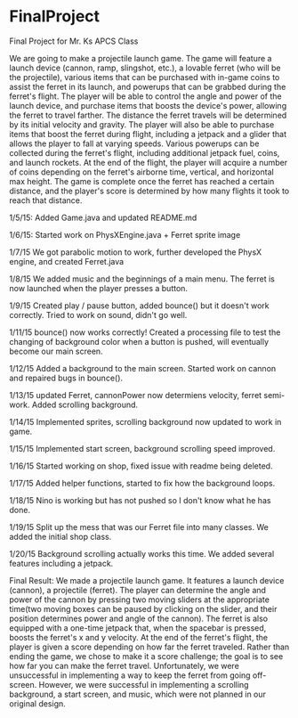 # FinalProject
Final Project for Mr. Ks APCS Class

We are going to make a projectile launch game. The game will feature a launch device (cannon, ramp, slingshot, etc.), a lovable ferret (who will be the projectile), various items that can be purchased with in-game coins to assist the ferret in its launch, and powerups that can be grabbed during the ferret's flight. The player will be able to control the angle and power of the launch device, and purchase items that boosts the device's power, allowing the ferret to travel farther. The distance the ferret travels will be determined by its initial velocity and gravity. The player will also be able to purchase items that boost the ferret during flight, including a jetpack and a glider that allows the player to fall at varying speeds. Various powerups can be collected during the ferret's flight, including additional jetpack fuel, coins, and launch rockets. At the end of the flight, the player will acquire a number of coins depending on the ferret's airborne time, vertical, and horizontal max height. The game is complete once the ferret has reached a certain distance, and the player's score is determined by how many flights it took to reach that distance.

1/5/15: Added Game.java and updated README.md

1/6/15: Started work on PhysXEngine.java + Ferret sprite image

1/7/15 We got parabolic motion to work, further developed the PhysX engine, and created Ferret.java

1/8/15 We added music and the beginnings of a main menu. The ferret is now launched when the player presses a button.

1/9/15 Created play / pause button, added bounce() but it doesn't work correctly. Tried to work on sound, didn't go well.

1/11/15 bounce() now works correctly! Created a processing file to test the changing of background color when a button is pushed, will eventually become our main screen.

1/12/15 Added a background to the main screen. Started work on cannon and repaired bugs in bounce().

1/13/15 updated Ferret, cannonPower now determiens velocity, ferret semi-work. Added scrolling background.

1/14/15 Implemented sprites, scrolling background now updated to work in game.

1/15/15 Implemented start screen, background scrolling speed improved.

1/16/15 Started working on shop, fixed issue with readme being deleted.

1/17/15 Added helper functions, started to fix how the background loops.

1/18/15 Nino is working but has not pushed so I don't know what he has done.

1/19/15 Split up the mess that was our Ferret file into many classes.  We added the initial shop class.

1/20/15 Background scrolling actually works this time.  We added several features including a jetpack.

Final Result: We made a projectile launch game. It features a launch device (cannon), a projectile (ferret). The player can determine the angle and power of the cannon by pressing two moving sliders at the appropriate time(two moving boxes can be paused by clicking on the slider, and their position determines power and angle of the cannon). The ferret is also equipped with a one-time jetpack that, when the spacebar is pressed, boosts the ferret's x and y velocity. At the end of the ferret's flight, the player is given a score depending on how far the ferret traveled. Rather than ending the game, we chose to make it a score challenge; the goal is to see how far you can make the ferret travel. Unfortunately, we were unsuccessful in implementing a way to keep the ferret from going off-screen. However, we were successful in implementing a scrolling background, a start screen, and music, which were not planned in our original design.
